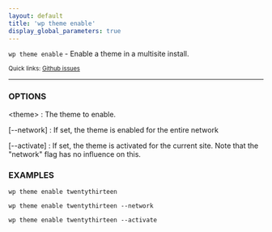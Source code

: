 ```yaml
---
layout: default
title: 'wp theme enable'
display_global_parameters: true
---
```


`wp theme enable` - Enable a theme in a multisite install.

<small>Quick links: <a href="https://github.com/wp-cli/wp-cli/issues?q=is%3Aopen+label%3Acommand%3Atheme-enable+sort%3Aupdated-desc">Github issues</a></small>

<hr />

### OPTIONS

&lt;theme&gt;
: The theme to enable.

[\--network]
: If set, the theme is enabled for the entire network

[\--activate]
: If set, the theme is activated for the current site. Note that
the "network" flag has no influence on this.

### EXAMPLES

    wp theme enable twentythirteen

    wp theme enable twentythirteen --network

    wp theme enable twentythirteen --activate



